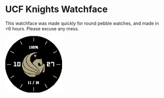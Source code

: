 # UCF Knights Watchface
This watchface was made quickly for round pebble watches, and made in <6 hours. Please excuse any mess.

![screenshot gif](https://github.com/thomasstoeckert/KnightsFace/raw/master/publishing%20resources/screenshot-compilation.gif)